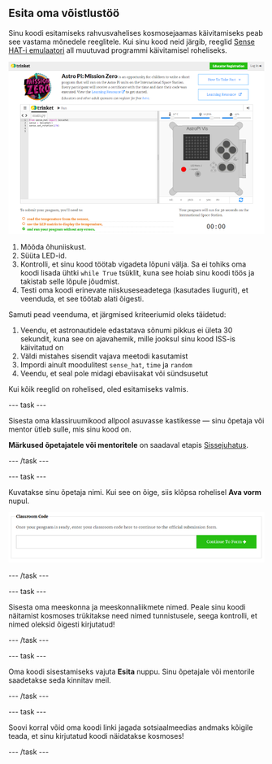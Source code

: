 ## Esita oma võistlustöö

Sinu koodi esitamiseks rahvusvahelises kosmosejaamas käivitamiseks peab see vastama mõnedele reeglitele. Kui sinu kood neid järgib, reeglid [Sense HAT-i emulaatori](https://trinket.io/mission-zero) all muutuvad programmi käivitamisel roheliseks.

![A screenshot of the Mission Zero Trinket pages showing the submission button and the criteria checks on the left. The top two ("read humidity" and "use the LEDs") are in orange text, the bottom one ("runs without any errors") is green ](images/validation.png)

1. Mõõda õhuniiskust.
1. Süüta LED-id.
1. Kontrolli, et sinu kood töötab vigadeta lõpuni välja. Sa ei tohiks oma koodi lisada ühtki `while True` tsüklit, kuna see hoiab sinu koodi töös ja takistab selle lõpule jõudmist.
1. Testi oma koodi erinevate niiskuseseadetega (kasutades liugurit), et veenduda, et see töötab alati õigesti.

Samuti pead veenduma, et järgmised kriteeriumid oleks täidetud:

1. Veendu, et astronautidele edastatava sõnumi pikkus ei ületa 30 sekundit, kuna see on ajavahemik, mille jooksul sinu kood ISS-is käivitatud on
1. Väldi mistahes sisendit vajava meetodi kasutamist
1. Impordi ainult moodulitest `sense_hat`, `time` ja `random`
1. Veendu, et seal pole midagi ebaviisakat või sündsusetut

Kui kõik reeglid on rohelised, oled esitamiseks valmis.

--- task ---

Sisesta oma klassiruumikood allpool asuvasse kastikesse — sinu õpetaja või mentor ütleb sulle, mis sinu kood on.

**Märkused õpetajatele või mentoritele** on saadaval etapis [Sissejuhatus](https://projects.raspberrypi.org/en/projects/astro-pi-mission-zero/1).

--- /task ---

--- task ---

Kuvatakse sinu õpetaja nimi. Kui see on õige, siis klõpsa rohelisel **Ava vorm** nupul.

![Ava vorm](images/continue-to-form.png)

--- /task ---

--- task ---

Sisesta oma meeskonna ja meeskonnaliikmete nimed. Peale sinu koodi näitamist kosmoses trükitakse need nimed tunnistusele, seega kontrolli, et nimed oleksid õigesti kirjutatud!

--- /task ---

--- task ---

Oma koodi sisestamiseks vajuta **Esita** nuppu. Sinu õpetajale või mentorile saadetakse seda kinnitav meil.

--- /task ---

--- task ---

Soovi korral võid oma koodi linki jagada sotsiaalmeedias andmaks kõigile teada, et sinu kirjutatud koodi näidatakse kosmoses!

--- /task ---
